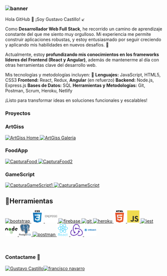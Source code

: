### ![banner](https://user-images.githubusercontent.com/108184057/200703908-085a9469-4b8c-4209-9386-7f0c1ae3acd7.png)

Hola GitHub 👋 ¡Soy Gustavo Castillo! ↙

Como **Desarrollador Web Full Stack**, he recorrido un camino de aprendizaje constante del que me siento muy orgulloso. Mi experiencia me permite construir aplicaciones robustas, y estoy entusiasmado por seguir creciendo y aplicando mis habilidades en nuevos desafíos. 💪

Actualmente, estoy **profundizando mis conocimientos en los frameworks líderes del Frontend (React y Angular)**, además de mantenerme al día con otras herramientas clave del desarrollo web.

Mis tecnologías y metodologías incluyen: 💼
**Lenguajes:** JavaScript, HTML5, CSS3
**Frontend:** React, Redux, **Angular** (en refuerzo)
**Backend:** Node.js, Express.js
**Bases de Datos:** SQL
**Herramientas y Metodologías:** Git, Postman, Scrum, Heroku, Netlify

¡Listo para transformar ideas en soluciones funcionales y escalables!

### Proyectos

### ArtGiss

<a href='https://artgis.netlify.app/' target='_blank'>
    <img src="https://github.com/user-attachments/assets/43cce4cc-c67b-4b41-86f8-af6db9f25c58" alt="ArtGiss Home" width="300px">
</a>
<a href='https://artgis.netlify.app/galeria' target='_blank'>
    <img src="https://github.com/user-attachments/assets/0fae5fcb-3a7c-4bea-871c-4caed583a305" alt="ArtGiss Galeria" width="300px">
</a>

### FoodApp

<a href='https://gacr-food-app.netlify.app/' target='_blank'>![CapturaFood](https://user-images.githubusercontent.com/108184057/200711434-df4e3e88-3db0-42fc-b013-fddf28673bec.PNG)
</a><a href='https://gacr-food-app.netlify.app/home' target='_blank'>![CapturaFood2](https://user-images.githubusercontent.com/108184057/200711110-c448ccb3-0749-49f1-b985-1db8f2c44244.PNG)
</a>

### GameScript

<a width=30% href='https://game-script.vercel.app/' target='_blank'>![CapturaGameScript1](https://user-images.githubusercontent.com/108184057/200711373-16466bcc-e34c-4d6b-bdd3-18909d7db5ac.PNG)
</a> <a href='https://game-script.vercel.app/home' target='_blank'>![CapturaGameScript](https://user-images.githubusercontent.com/108184057/200711393-77350116-9e2f-472e-99a3-3d4605b9f4e5.PNG)
</a>


## 🧰Herramientas

<p align="left"> <a href="https://mui.com/" target="_blank" rel="noreferrer"> <img src="https://v4.mui.com/static/logo.png" alt="bootstrap" width="40" height="40"/> </a> <a href="https://www.w3schools.com/css/" target="_blank" rel="noreferrer"> <img src="https://raw.githubusercontent.com/devicons/devicon/master/icons/css3/css3-original-wordmark.svg" alt="css3" width="40" height="40"/> </a> <a href="https://expressjs.com" target="_blank" rel="noreferrer"> <img src="https://raw.githubusercontent.com/devicons/devicon/master/icons/express/express-original-wordmark.svg" alt="express" width="40" height="40"/> </a> <a href="https://firebase.google.com/" target="_blank" rel="noreferrer"> <img src="https://www.vectorlogo.zone/logos/firebase/firebase-icon.svg" alt="firebase" width="40" height="40"/> </a> <a href="https://git-scm.com/" target="_blank" rel="noreferrer"> <img src="https://www.vectorlogo.zone/logos/git-scm/git-scm-icon.svg" alt="git" width="40" height="40"/> </a> <a href="https://heroku.com" target="_blank" rel="noreferrer"> <img src="https://www.vectorlogo.zone/logos/heroku/heroku-icon.svg" alt="heroku" width="40" height="40"/> </a> <a href="https://www.w3.org/html/" target="_blank" rel="noreferrer"> <img src="https://raw.githubusercontent.com/devicons/devicon/master/icons/html5/html5-original-wordmark.svg" alt="html5" width="40" height="40"/> </a> <a href="https://developer.mozilla.org/en-US/docs/Web/JavaScript" target="_blank" rel="noreferrer"> <img src="https://raw.githubusercontent.com/devicons/devicon/master/icons/javascript/javascript-original.svg" alt="javascript" width="40" height="40"/> </a> <a href="https://jestjs.io" target="_blank" rel="noreferrer"> <img src="https://www.vectorlogo.zone/logos/jestjsio/jestjsio-icon.svg" alt="jest" width="40" height="40"/> </a>  <a href="https://nodejs.org" target="_blank" rel="noreferrer"> <img src="https://raw.githubusercontent.com/devicons/devicon/master/icons/nodejs/nodejs-original-wordmark.svg" alt="nodejs" width="40" height="40"/> </a> <a href="https://www.postgresql.org" target="_blank" rel="noreferrer"> <img src="https://raw.githubusercontent.com/devicons/devicon/master/icons/postgresql/postgresql-original-wordmark.svg" alt="postgresql" width="40" height="40"/> </a> <a href="https://postman.com" target="_blank" rel="noreferrer"> <img src="https://www.vectorlogo.zone/logos/getpostman/getpostman-icon.svg" alt="postman" width="40" height="40"/> </a> <a href="https://reactjs.org/" target="_blank" rel="noreferrer"> <img src="https://raw.githubusercontent.com/devicons/devicon/master/icons/react/react-original-wordmark.svg" alt="react" width="40" height="40"/> </a> <a href="https://redux.js.org" target="_blank" rel="noreferrer"> <img src="https://raw.githubusercontent.com/devicons/devicon/master/icons/redux/redux-original.svg" alt="redux" width="40" height="40"/> </a>  <a href="https://webpack.js.org" target="_blank" rel="noreferrer"> <img src="https://raw.githubusercontent.com/devicons/devicon/d00d0969292a6569d45b06d3f350f463a0107b0d/icons/webpack/webpack-original-wordmark.svg" alt="webpack" width="40" height="40"/> </a> </p>
<br/>

### Contactame 💼

<p align="left">
<a href="mailto:megagus182@hotmail.com" target="blank"><img align="center" src="https://findicons.com/files/icons/2795/office_2013_hd/2000/outlook.png"  alt="Gustavo Castillo" height="28" width="32" /></a><a href="https://https://www.linkedin.com/in/gacr1990/" target="blank"><img align="center" src="https://raw.githubusercontent.com/rahuldkjain/github-profile-readme-generator/master/src/images/icons/Social/linked-in-alt.svg" alt="francisco navarro" height="30" width="40" margin="10"  /></a>
</p>

